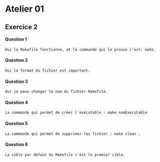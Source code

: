 # Atelier 01
## Exercice 2
#### Question 1
```
Oui le Makefile fonctionne, et la commande qui le prouve c’est: make.

```
#### Question 2
```
Oui le format du fichier est important.
```
#### Question 3
```
Oui je peux changer le nom du fichier Makefile.
```
#### Question 4
```
La commande qui permet de créer l'exécutable : make nomExecutable 
```
#### Question 5
```
La commande qui permet de supprimer les fichier : make clean . 
```
#### Question 6
```
La cible par défaut du Makefile c'est le premier cible.
``` 

